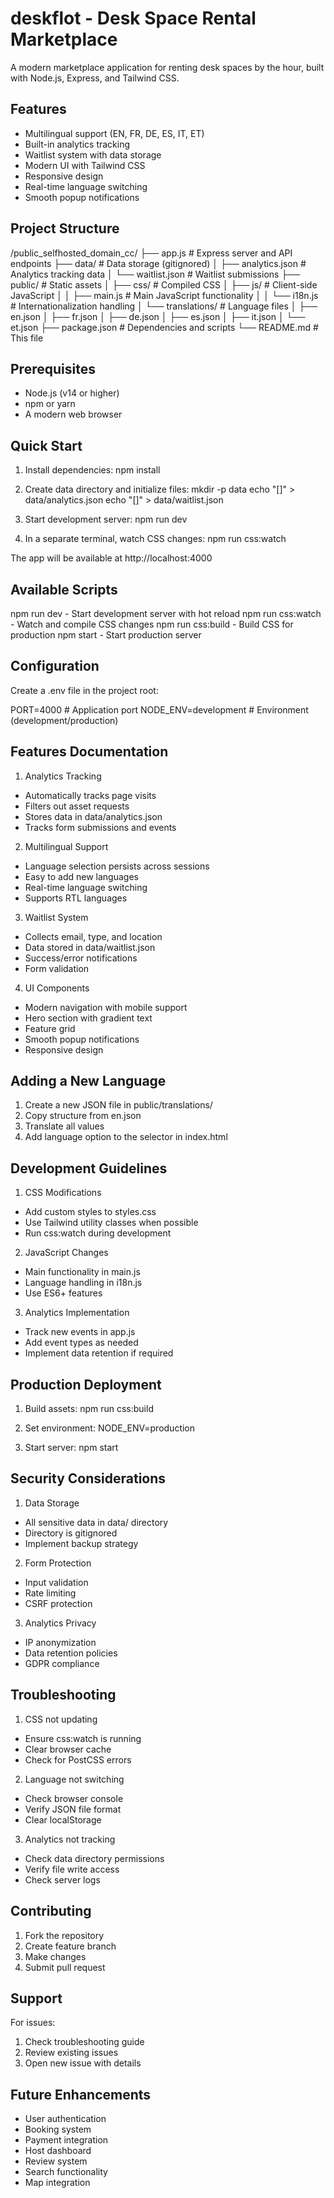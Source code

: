  # deskflot - Desk Space Rental Marketplace

A modern marketplace application for renting desk spaces by the hour, built with Node.js, Express, and Tailwind CSS.

## Features

- Multilingual support (EN, FR, DE, ES, IT, ET)
- Built-in analytics tracking
- Waitlist system with data storage
- Modern UI with Tailwind CSS
- Responsive design
- Real-time language switching
- Smooth popup notifications

## Project Structure

/public_selfhosted_domain_cc/
├── app.js                 # Express server and API endpoints
├── data/                  # Data storage (gitignored)
│   ├── analytics.json     # Analytics tracking data
│   └── waitlist.json     # Waitlist submissions
├── public/               # Static assets
│   ├── css/             # Compiled CSS
│   ├── js/              # Client-side JavaScript
│   │   ├── main.js      # Main JavaScript functionality
│   │   └── i18n.js      # Internationalization handling
│   └── translations/    # Language files
│       ├── en.json
│       ├── fr.json
│       ├── de.json
│       ├── es.json
│       ├── it.json
│       └── et.json
├── package.json         # Dependencies and scripts
└── README.md           # This file

## Prerequisites

- Node.js (v14 or higher)
- npm or yarn
- A modern web browser

## Quick Start

1. Install dependencies:
npm install

2. Create data directory and initialize files:
mkdir -p data
echo "[]" > data/analytics.json
echo "[]" > data/waitlist.json

3. Start development server:
npm run dev

4. In a separate terminal, watch CSS changes:
npm run css:watch

The app will be available at http://localhost:4000

## Available Scripts

npm run dev - Start development server with hot reload
npm run css:watch - Watch and compile CSS changes
npm run css:build - Build CSS for production
npm start - Start production server

## Configuration

Create a .env file in the project root:

PORT=4000              # Application port
NODE_ENV=development   # Environment (development/production)

## Features Documentation

1. Analytics Tracking
- Automatically tracks page visits
- Filters out asset requests
- Stores data in data/analytics.json
- Tracks form submissions and events

2. Multilingual Support
- Language selection persists across sessions
- Easy to add new languages
- Real-time language switching
- Supports RTL languages

3. Waitlist System
- Collects email, type, and location
- Data stored in data/waitlist.json
- Success/error notifications
- Form validation

4. UI Components
- Modern navigation with mobile support
- Hero section with gradient text
- Feature grid
- Smooth popup notifications
- Responsive design

## Adding a New Language

1. Create a new JSON file in public/translations/
2. Copy structure from en.json
3. Translate all values
4. Add language option to the selector in index.html

## Development Guidelines

1. CSS Modifications
- Add custom styles to styles.css
- Use Tailwind utility classes when possible
- Run css:watch during development

2. JavaScript Changes
- Main functionality in main.js
- Language handling in i18n.js
- Use ES6+ features

3. Analytics Implementation
- Track new events in app.js
- Add event types as needed
- Implement data retention if required

## Production Deployment

1. Build assets:
npm run css:build

2. Set environment:
NODE_ENV=production

3. Start server:
npm start

## Security Considerations

1. Data Storage
- All sensitive data in data/ directory
- Directory is gitignored
- Implement backup strategy

2. Form Protection
- Input validation
- Rate limiting
- CSRF protection

3. Analytics Privacy
- IP anonymization
- Data retention policies
- GDPR compliance

## Troubleshooting

1. CSS not updating
- Ensure css:watch is running
- Clear browser cache
- Check for PostCSS errors

2. Language not switching
- Check browser console
- Verify JSON file format
- Clear localStorage

3. Analytics not tracking
- Check data directory permissions
- Verify file write access
- Check server logs

## Contributing

1. Fork the repository
2. Create feature branch
3. Make changes
4. Submit pull request

## Support

For issues:
1. Check troubleshooting guide
2. Review existing issues
3. Open new issue with details

## Future Enhancements

- User authentication
- Booking system
- Payment integration
- Host dashboard
- Review system
- Search functionality
- Map integration